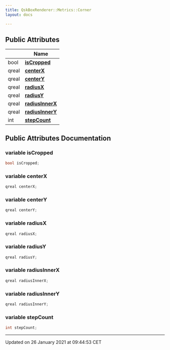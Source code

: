 ```yaml
---
title: QskBoxRenderer::Metrics::Corner
layout: docs

---
```





## Public Attributes

|                | Name           |
| -------------- | -------------- |
| bool | **[isCropped](/docs/classes/struct_qsk_box_renderer_1_1_metrics_1_1_corner/#variable-iscropped)**  |
| qreal | **[centerX](/docs/classes/struct_qsk_box_renderer_1_1_metrics_1_1_corner/#variable-centerx)**  |
| qreal | **[centerY](/docs/classes/struct_qsk_box_renderer_1_1_metrics_1_1_corner/#variable-centery)**  |
| qreal | **[radiusX](/docs/classes/struct_qsk_box_renderer_1_1_metrics_1_1_corner/#variable-radiusx)**  |
| qreal | **[radiusY](/docs/classes/struct_qsk_box_renderer_1_1_metrics_1_1_corner/#variable-radiusy)**  |
| qreal | **[radiusInnerX](/docs/classes/struct_qsk_box_renderer_1_1_metrics_1_1_corner/#variable-radiusinnerx)**  |
| qreal | **[radiusInnerY](/docs/classes/struct_qsk_box_renderer_1_1_metrics_1_1_corner/#variable-radiusinnery)**  |
| int | **[stepCount](/docs/classes/struct_qsk_box_renderer_1_1_metrics_1_1_corner/#variable-stepcount)**  |

## Public Attributes Documentation

### variable isCropped

```cpp
bool isCropped;
```


### variable centerX

```cpp
qreal centerX;
```


### variable centerY

```cpp
qreal centerY;
```


### variable radiusX

```cpp
qreal radiusX;
```


### variable radiusY

```cpp
qreal radiusY;
```


### variable radiusInnerX

```cpp
qreal radiusInnerX;
```


### variable radiusInnerY

```cpp
qreal radiusInnerY;
```


### variable stepCount

```cpp
int stepCount;
```


-------------------------------

Updated on 26 January 2021 at 09:44:53 CET